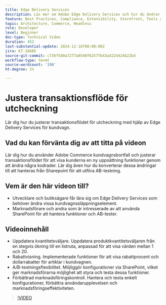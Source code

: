 ```yaml
---
title: Edge Delivery Services
description: Läs mer om Adobe Edge Delivery Services och hur du ändrar transaktionsflödet.
feature: Best Practices, Compliance, Extensibility, Storefront, Tools and External Services
topic: Architecture, Commerce, Headless
role: Developer
level: Beginner
doc-type: Technical Video
duration: 453
last-substantial-update: 2024-12-16T00:00:00Z
jira: KT-16685
source-git-commit: c736f5d0a7277a0540f6257fb43a4224424b22bd
workflow-type: tm+mt
source-wordcount: '198'
ht-degree: 1%

---
```


# Justera transaktionsflöde för utcheckning

Lär dig hur du justerar transaktionsflödet för utcheckning med hjälp av Edge Delivery Services för kundvagn.

## Vad du kan förvänta dig av att titta på videon

Lär dig hur du använder Adobe Commerce kundvagnsbortfall och justerar transaktionsflödet för att visa kunderna en ny uppsättning funktioner genom att ändra några kodrader.  Lär dig även hur du konverterar dessa ändringar till att hanteras från Sharepoint för att utföra AB-testning.

## Vem är den här videon till?

* Utvecklare och butiksägare får lära sig om Edge Delivery Services som behöver ändra vissa kundvagnssläppningselement.
* Marknadsförare och andra som är intresserade av att använda SharePoint för att hantera funktioner och AB-tester.

## Videoinnehåll

* Uppdatera kvantitetsväljare. Uppdatera produktkvantitetsväljaren från en stegvis ökning till en listruta, anpassad för att visa värden mellan 1 och 20.
* Rabattvisning. Implementerade funktioner för att visa rabattprocent och dollarrabatter för artiklar i kundvagnen.
* A/B-testningsflexibilitet. Möjliggör konfigurationer via SharePoint, vilket ger marknadsförarna möjlighet att styra och testa dessa funktioner.
* Förbättrad marknadsföringskontroll. Hantera och testa enkelt konfigurationer, förbättra användarupplevelsen och marknadsföringseffektiviteten.

>[!VIDEO](https://video.tv.adobe.com/v/3441102?learn=on)
